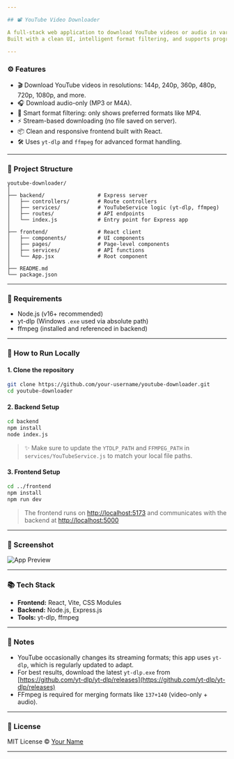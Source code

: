 ```yaml
---

## 📽️ YouTube Video Downloader

A full-stack web application to download YouTube videos or audio in various formats and resolutions using `yt-dlp`, `Node.js`, and `React`.
Built with a clean UI, intelligent format filtering, and supports progressive and merged downloads.

---
```


### ⚙️ Features

* 🎬 Download YouTube videos in resolutions: 144p, 240p, 360p, 480p, 720p, 1080p, and more.
* 🎧 Download audio-only (MP3 or M4A).
* 🧠 Smart format filtering: only shows preferred formats like MP4.
* ⚡ Stream-based downloading (no file saved on server).
* 📦 Clean and responsive frontend built with React.
* 🛠 Uses `yt-dlp` and `ffmpeg` for advanced format handling.

---

### 📁 Project Structure

```
youtube-downloader/
│
├── backend/                 # Express server
│   ├── controllers/         # Route controllers
│   ├── services/            # YouTubeService logic (yt-dlp, ffmpeg)
│   ├── routes/              # API endpoints
│   └── index.js             # Entry point for Express app
│
├── frontend/                # React client
│   ├── components/          # UI components
│   ├── pages/               # Page-level components
│   ├── services/            # API functions
│   └── App.jsx              # Root component
│
├── README.md
└── package.json
```

---

### 🧪 Requirements

* Node.js (v16+ recommended)
* yt-dlp (Windows `.exe` used via absolute path)
* ffmpeg (installed and referenced in backend)

---

### 🚀 How to Run Locally

#### 1. Clone the repository

```bash
git clone https://github.com/your-username/youtube-downloader.git
cd youtube-downloader
```

#### 2. Backend Setup

```bash
cd backend
npm install
node index.js
```

> ✨ Make sure to update the `YTDLP_PATH` and `FFMPEG_PATH` in `services/YouTubeService.js` to match your local file paths.

#### 3. Frontend Setup

```bash
cd ../frontend
npm install
npm run dev
```

> The frontend runs on [http://localhost:5173](http://localhost:5173) and communicates with the backend at [http://localhost:5000](http://localhost:5000)

---

### 📸 Screenshot

![App Preview](preview.png) <!-- Add a screenshot image in the root directory -->

---

### 📚 Tech Stack

* **Frontend:** React, Vite, CSS Modules
* **Backend:** Node.js, Express.js
* **Tools:** yt-dlp, ffmpeg

---

### 📌 Notes

* YouTube occasionally changes its streaming formats; this app uses `yt-dlp`, which is regularly updated to adapt.
* For best results, download the latest `yt-dlp.exe` from [https://github.com/yt-dlp/yt-dlp/releases](https://github.com/yt-dlp/yt-dlp/releases)
* FFmpeg is required for merging formats like `137+140` (video-only + audio).

---

### 📃 License

MIT License © [Your Name](https://github.com/your-username)

---


